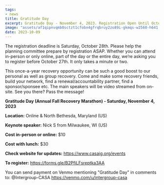 ```yaml
---
tags:
- news
title: Gratitude Day
excerpt: Gratitude Day - November 4, 2023. Registration Open Until October 28, 2023
image: "assets/af1qipnvqmb0sctzt1cfobn4gfrqbruy2zo89i-gkmqs-w2560-h641.jpg"
date: 2023-10-09
---
```


The registration deadline is Saturday, October 28th. Please help the planning committee prepare by registration ASAP. Whether you can attend in-person or only online, part of the day or the entire day, we’re asking you to register before October 27th. It only takes a minute or two.

This once-a-year recovery opportunity can be such a good boost to our personal as well as group recovery. Come and make some recovery friends, build your network, find a renewal/accountability partner, find a sponsor/sponsee etc. The main speakers will be video streamed from on-site. See you there? Pass the message!


**Gratitude Day (Annual Fall Recovery Marathon) - Saturday, November 4, 2023**

**Location:** Online & North Bethesda, Maryland (US)

**Keynote speaker:** Nick S from Milwaukee, WI (US)

**Cost in-person or online:** $10

**Cost with lunch:** $30

**Check website for updates:** <https://www.casaig.org/events>

**To register:** <https://forms.gle/B2PfiLFsreptka3AA>

You can send payment on Venmo mentioning "Gratitude Day" in comments to: @Intergroup-CASA
<https://venmo.com/u/intergroup-casa>